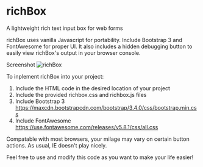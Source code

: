 # richBox
A lightweight rich text input box for web forms 

richBox uses vanilla Javascript for portability. Include Bootstrap 3 and FontAwesome for proper UI. It also includes a hidden debugging button to easily view richBox's output in your browser console.

Screenshot
![richBox](https://levifarley.com/img/richBox.png)

To inplement richBox into your project:
1. Include the HTML code in the desired location of your project
2. Include the provided richbox.css and richbox.js files
3. Include Bootstrap 3 https://maxcdn.bootstrapcdn.com/bootstrap/3.4.0/css/bootstrap.min.css
4. Include FontAwesome https://use.fontawesome.com/releases/v5.8.1/css/all.css

Compatable with most browsers, your milage may vary on certain button actions. As usual, IE doesn't play nicely.

Feel free to use and modify this code as you want to make your life easier!
